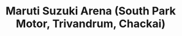 ---
title: "Maruti Suzuki Arena (South Park Motor, Trivandrum, Chackai)"
url: /trivandrum/maruti-suzuki-arena-south-park-motor-trivandrum-chackai/
shop: car
---